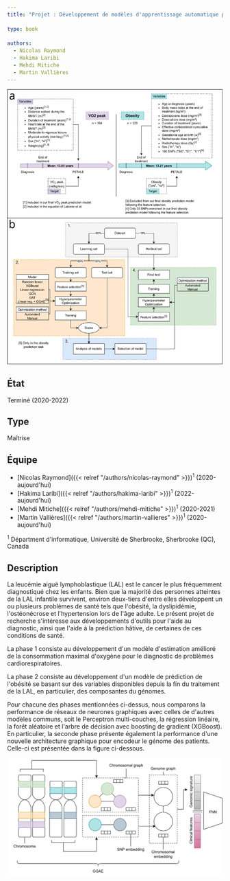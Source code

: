 ```yaml
---
title: "Projet : Développement de modèles d'apprentissage automatique pour le diagnostic et la prédiction des effets secondaires tardifs associés au traitement de la leucémie aiguë lymphoblastique infantile."

type: book

authors:
  - Nicolas Raymond
  - Hakima Laribi
  - Mehdi Mitiche
  - Martin Vallières
---
```


![Présentation du projet](introduction_figure.svg "")

## État

Terminé (2020-2022)

## Type

Maîtrise

## Équipe

- [Nicolas Raymond]({{< relref "/authors/nicolas-raymond" >}})<sup>1</sup> (2020-aujourd'hui)
- [Hakima Laribi]({{< relref "/authors/hakima-laribi" >}})<sup>1</sup> (2022-aujourd'hui)
- [Mehdi Mitiche]({{< relref "/authors/mehdi-mitiche" >}})<sup>1</sup> (2020-2021)
- [Martin Vallières]({{< relref "/authors/martin-vallieres" >}})<sup>1</sup> (2020-aujourd'hui)

<sup>1</sup> Départment d'informatique, Université de Sherbrooke, Sherbrooke (QC), Canada

## Description

La leucémie aiguë lymphoblastique (LAL) est le cancer le plus fréquemment diagnostiqué chez les enfants. 
Bien que la majorité des personnes atteintes de la LAL infantile survivent, environ deux-tiers d'entre 
elles développent un ou plusieurs problèmes de santé tels que l'obésité, la dyslipidémie, l'ostéonécrose 
et l'hypertension lors de l'âge adulte. Le présent projet de recherche s'intéresse aux développements 
d'outils pour l'aide au diagnostic, ainsi que l'aide à la prédiction hâtive, de certaines de ces 
conditions de santé.

La phase 1 consiste au développement d'un modèle d'estimation amélioré de la consommation maximal 
d'oxygène pour le diagnostic de problèmes cardiorespiratoires.

La phase 2 consiste au développement d'un modèle de prédiction de l'obésité se basant sur des variables 
disponibles depuis la fin du traitement de la LAL, en particulier, des composantes du génomes.

Pour chacune des phases mentionnées ci-dessus, nous comparons la performance de réseaux de neurones
graphiques avec celles de d'autres modèles communs, soit le Perceptron multi-couches, la régression 
linéaire, la forêt aléatoire et l'arbre de décision avec boosting de gradient (XGBoost). 
En particulier, la seconde phase présente également la performance d'une nouvelle architecture graphique
pour encodeur le génome des patients. Celle-ci est présentée dans la figure ci-dessous.

![GGAE](GGAE.svg "")
